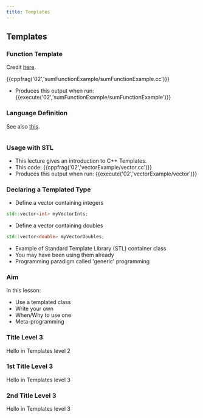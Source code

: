 ```yaml
---
title: Templates
---
```


## Templates

### Function Template

Credit [here](http://www.cplusplus.com/doc/tutorial/functions2/).

{{cppfrag('02','sumFunctionExample/sumFunctionExample.cc')}}
* Produces this output when run:
{{execute('02','sumFunctionExample/sumFunctionExample')}}

### Language Definition

See also [this](http://en.cppreference.com/w/cpp/language/function_template).
```
```
### Usage with STL

* This lecture gives an introduction to C++ Templates.
* This code:
{{cppfrag('02','vectorExample/vector.cc')}}
* Produces this output when run:
{{execute('02','vectorExample/vector')}}

### Declaring a Templated Type

* Define a vector containing integers
```c++
std::vector<int> myVectorInts;
```
* Define a vector containing doubles
```c++
std::vector<double> myVectorDoubles;
```
* Example of Standard Template Library (STL) container class
* You may have been using them already
* Programming paradigm called 'generic' programming

### Aim

In this lesson:

* Use a templated class
* Write your own
* When/Why to use one
* Meta-programming

### Title Level 3

Hello in Templates level 2

### 1st Title Level 3

Hello in Templates level 3

### 2nd Title Level 3

Hello in Templates level 3
